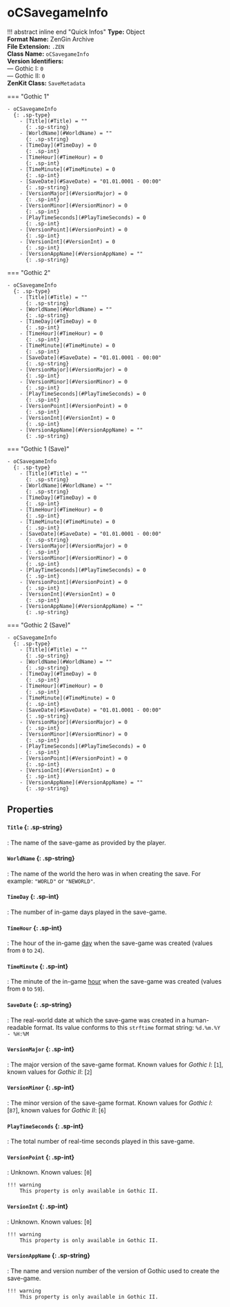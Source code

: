 # oCSavegameInfo

!!! abstract inline end "Quick Infos"
    **Type:** Object<br/>
    **Format Name:** ZenGin Archive<br/>
    **File Extension:** `.ZEN`<br/>
    **Class Name:** `oCSavegameInfo`<br/>
    **Version Identifiers:**<br />
    — Gothic I: `0`<br/>
    — Gothic II: `0`<br/>
    **ZenKit Class:** `SaveMetadata`

=== "Gothic 1"

    - oCSavegameInfo
      {: .sp-type}
        - [Title](#Title) = ""
          {: .sp-string}
        - [WorldName](#WorldName) = ""
          {: .sp-string}
        - [TimeDay](#TimeDay) = 0
          {: .sp-int}
        - [TimeHour](#TimeHour) = 0
          {: .sp-int}
        - [TimeMinute](#TimeMinute) = 0
          {: .sp-int}
        - [SaveDate](#SaveDate) = "01.01.0001 - 00:00"
          {: .sp-string}
        - [VersionMajor](#VersionMajor) = 0
          {: .sp-int}
        - [VersionMinor](#VersionMinor) = 0
          {: .sp-int}
        - [PlayTimeSeconds](#PlayTimeSeconds) = 0
          {: .sp-int}
        - [VersionPoint](#VersionPoint) = 0
          {: .sp-int}
        - [VersionInt](#VersionInt) = 0
          {: .sp-int}
        - [VersionAppName](#VersionAppName) = ""
          {: .sp-string}

=== "Gothic 2"

    - oCSavegameInfo
      {: .sp-type}
        - [Title](#Title) = ""
          {: .sp-string}
        - [WorldName](#WorldName) = ""
          {: .sp-string}
        - [TimeDay](#TimeDay) = 0
          {: .sp-int}
        - [TimeHour](#TimeHour) = 0
          {: .sp-int}
        - [TimeMinute](#TimeMinute) = 0
          {: .sp-int}
        - [SaveDate](#SaveDate) = "01.01.0001 - 00:00"
          {: .sp-string}
        - [VersionMajor](#VersionMajor) = 0
          {: .sp-int}
        - [VersionMinor](#VersionMinor) = 0
          {: .sp-int}
        - [PlayTimeSeconds](#PlayTimeSeconds) = 0
          {: .sp-int}
        - [VersionPoint](#VersionPoint) = 0
          {: .sp-int}
        - [VersionInt](#VersionInt) = 0
          {: .sp-int}
        - [VersionAppName](#VersionAppName) = ""
          {: .sp-string}

=== "Gothic 1 (Save)"

    - oCSavegameInfo
      {: .sp-type}
        - [Title](#Title) = ""
          {: .sp-string}
        - [WorldName](#WorldName) = ""
          {: .sp-string}
        - [TimeDay](#TimeDay) = 0
          {: .sp-int}
        - [TimeHour](#TimeHour) = 0
          {: .sp-int}
        - [TimeMinute](#TimeMinute) = 0
          {: .sp-int}
        - [SaveDate](#SaveDate) = "01.01.0001 - 00:00"
          {: .sp-string}
        - [VersionMajor](#VersionMajor) = 0
          {: .sp-int}
        - [VersionMinor](#VersionMinor) = 0
          {: .sp-int}
        - [PlayTimeSeconds](#PlayTimeSeconds) = 0
          {: .sp-int}
        - [VersionPoint](#VersionPoint) = 0
          {: .sp-int}
        - [VersionInt](#VersionInt) = 0
          {: .sp-int}
        - [VersionAppName](#VersionAppName) = ""
          {: .sp-string}

=== "Gothic 2 (Save)"

    - oCSavegameInfo
      {: .sp-type}
        - [Title](#Title) = ""
          {: .sp-string}
        - [WorldName](#WorldName) = ""
          {: .sp-string}
        - [TimeDay](#TimeDay) = 0
          {: .sp-int}
        - [TimeHour](#TimeHour) = 0
          {: .sp-int}
        - [TimeMinute](#TimeMinute) = 0
          {: .sp-int}
        - [SaveDate](#SaveDate) = "01.01.0001 - 00:00"
          {: .sp-string}
        - [VersionMajor](#VersionMajor) = 0
          {: .sp-int}
        - [VersionMinor](#VersionMinor) = 0
          {: .sp-int}
        - [PlayTimeSeconds](#PlayTimeSeconds) = 0
          {: .sp-int}
        - [VersionPoint](#VersionPoint) = 0
          {: .sp-int}
        - [VersionInt](#VersionInt) = 0
          {: .sp-int}
        - [VersionAppName](#VersionAppName) = ""
          {: .sp-string}

## Properties

#### `Title` {: .sp-string}

:   The name of the save-game as provided by the player.

#### `WorldName` {: .sp-string}

:   The name of the world the hero was in when creating the save. For example: `"WORLD"` or `"NEWORLD"`.

#### `TimeDay` {: .sp-int}

:   The number of in-game days played in the save-game.

#### `TimeHour` {: .sp-int}

:   The hour of the in-game [day](#TimeDay) when the save-game was created (values from `0` to `24`).

#### `TimeMinute` {: .sp-int}

:   The minute of the in-game [hour](#TimeHour) when the save-game was created (values from `0` to `59`).

#### `SaveDate` {: .sp-string}

:   The real-world date at which the save-game was created in a human-readable format. Its value conforms to this
    `strftime` format string: `%d.%m.%Y - %H:%M`

#### `VersionMajor` {: .sp-int}

:   The major version of the save-game format. Known values for *Gothic I*: \[`1`\], known values for *Gothic II*: \[`2`\]

#### `VersionMinor` {: .sp-int}

:   The minor version of the save-game format. Known values for *Gothic I*: \[`87`\], known values for *Gothic II*: \[`6`\]

#### `PlayTimeSeconds` {: .sp-int}

:   The total number of real-time seconds played in this save-game.

#### `VersionPoint` {: .sp-int}

:   Unknown. Known values: \[`0`\]

    !!! warning
        This property is only available in Gothic II.

#### `VersionInt` {: .sp-int}

:   Unknown. Known values: \[`0`\]

    !!! warning
        This property is only available in Gothic II.

#### `VersionAppName` {: .sp-string}

:   The name and version number of the version of Gothic used to create the save-game.

    !!! warning
        This property is only available in Gothic II.

